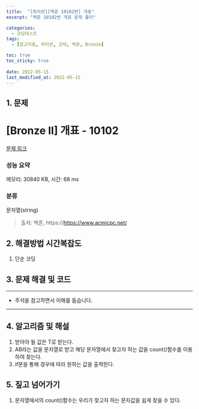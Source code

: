 ```yaml
---
title:  "[파이썬][백준 10102번] 개표"
excerpt: "백준 10102번 개표 문제 풀이"

categories:
  - 코딩테스트
tags:
  - [알고리즘, 파이썬, 코테, 백준, Bronze]

toc: true
toc_sticky: true
 
date: 2022-05-15
last_modified_at: 2022-05-15
---
```



## 1. 문제

# [Bronze II] 개표 - 10102 

[문제 링크](https://www.acmicpc.net/problem/10102) 

### 성능 요약

메모리: 30840 KB, 시간: 68 ms

### 분류

문자열(string)



> 출처: 백준, https://https://www.acmicpc.net/

## 2. 해결방법 시간복잡도
1. 단순 코딩


## 3. 문제 해결 및 코드
--- 

<script src="https://gist.github.com/cmblir/7617a222cc3148ebbf01b981eb1b0ab7.js"></script>

- 주석을 참고하면서 이해를 돕습니다.
---

## 4. 알고리즘 및 해설

1. 받아야 될 값은 T로 받는다.
2. AB라는 값을 문자열로 받고 해당 문자열에서 찾고자 하는 값을 count()함수를 이용하여 찾는다.
3. if문을 통해 경우에 따라 원하는 값을 출력한다.

## 5. 짚고 넘어가기

1. 문자열에서의 count()함수는 우리가 찾고자 하는 문자값을 쉽게 찾을 수 있다.